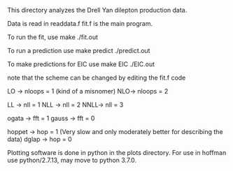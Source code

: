 This directory analyzes the Drell Yan dilepton production data.

Data is read in readdata.f
fit.f is the main program.

To run the fit, use
make
./fit.out

To run a prediction use
make predict 
./predict.out

To make predictions for EIC use
make EIC
./EIC.out


note that the scheme can be changed by editing the fit.f code

LO -> nloops = 1  (kind of a misnomer)
NLO-> nloops = 2

LL  -> nll = 1
NLL -> nll = 2
NNLL-> nll = 3

ogata -> fft = 1
gauss -> fft = 0

hoppet -> hop = 1 (Very slow and only moderately better for describing the data)
dglap  -> hop = 0

Plotting software is done in python in the plots directory.
For use in hoffman use python/2.7.13, may move to python 3.7.0.
